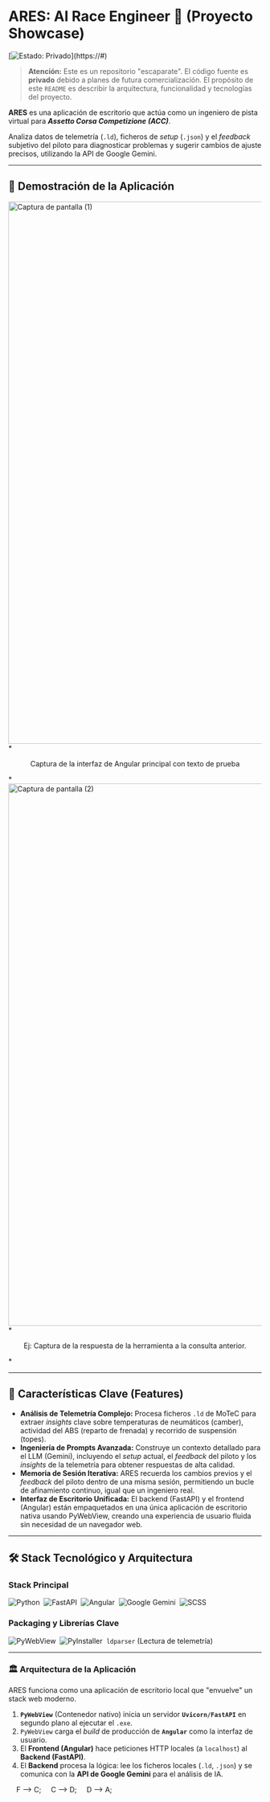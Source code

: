 # ARES: AI Race Engineer 🏁 (Proyecto Showcase)

[![Estado: Privado](https://img.shields.io/badge/Estado-Privado_(S%C3%B3lo_Showcase)-red?style=for-the-badge)](https://#)

> **Atención:** Este es un repositorio "escaparate". El código fuente es **privado** debido a planes de futura comercialización. El propósito de este `README` es describir la arquitectura, funcionalidad y tecnologías del proyecto.

**ARES** es una aplicación de escritorio que actúa como un ingeniero de pista virtual para ***Assetto Corsa Competizione (ACC)***.

Analiza datos de telemetría (`.ld`), ficheros de *setup* (`.json`) y el *feedback* subjetivo del piloto para diagnosticar problemas y sugerir cambios de ajuste precisos, utilizando la API de Google Gemini.

---

## 🎥 Demostración de la Aplicación


<img width="1920" height="1080" alt="Captura de pantalla (1)" src="https://github.com/user-attachments/assets/1a94fc41-259a-4e77-b3af-7f2d512c01e6" />
*<p align="center">Captura de la interfaz de Angular principal con texto de prueba</p>*


<img width="1920" height="1080" alt="Captura de pantalla (2)" src="https://github.com/user-attachments/assets/166fcaa4-310f-4d25-9365-b88b7eb2c986" />
*<p align="center">Ej: Captura de la respuesta de la herramienta a la consulta anterior.</p>*

---

## 🚀 Características Clave (Features)

* **Análisis de Telemetría Complejo:** Procesa ficheros `.ld` de MoTeC para extraer *insights* clave sobre temperaturas de neumáticos (camber), actividad del ABS (reparto de frenada) y recorrido de suspensión (topes).
* **Ingeniería de Prompts Avanzada:** Construye un contexto detallado para el LLM (Gemini), incluyendo el *setup* actual, el *feedback* del piloto y los *insights* de la telemetría para obtener respuestas de alta calidad.
* **Memoria de Sesión Iterativa:** ARES recuerda los cambios previos y el *feedback* del piloto dentro de una misma sesión, permitiendo un bucle de afinamiento continuo, igual que un ingeniero real.
* **Interfaz de Escritorio Unificada:** El backend (FastAPI) y el frontend (Angular) están empaquetados en una única aplicación de escritorio nativa usando PyWebView, creando una experiencia de usuario fluida sin necesidad de un navegador web.

---

## 🛠️ Stack Tecnológico y Arquitectura

### Stack Principal
![Python](https://img.shields.io/badge/Python-3776AB?style=for-the-badge&logo=python&logoColor=white)&nbsp;
![FastAPI](https://img.shields.io/badge/FastAPI-009688?style=for-the-badge&logo=fastapi&logoColor=white)&nbsp;
![Angular](https://img.shields.io/badge/Angular-DD0031?style=for-the-badge&logo=angular&logoColor=white)&nbsp;
![Google Gemini](https://img.shields.io/badge/Gemini_API-4285F4?style=for-the-badge&logo=google&logoColor=white)&nbsp;
![SCSS](https://img.shields.io/badge/SCSS-CC6699?style=for-the-badge&logo=sass&logoColor=white)&nbsp;

### Packaging y Librerías Clave
![PyWebView](https://img.shields.io/badge/PyWebView-007ACC?style=for-the-badge&logo=python&logoColor=white)&nbsp;
![PyInstaller](https://img.shields.io/badge/PyInstaller-8A2BE2?style=for-the-badge&logo=python&logoColor=white)&nbsp;
`ldparser` (Lectura de telemetría)

---

### 🏛️ Arquitectura de la Aplicación

ARES funciona como una aplicación de escritorio local que "envuelve" un stack web moderno.

1.  **`PyWebView`** (Contenedor nativo) inicia un servidor **`Uvicorn/FastAPI`** en segundo plano al ejecutar el `.exe`.
2.  `PyWebView` carga el *build* de producción de **`Angular`** como la interfaz de usuario.
3.  El **Frontend (Angular)** hace peticiones HTTP locales (a `localhost`) al **Backend (FastAPI)**.
4.  El **Backend** procesa la lógica: lee los ficheros locales (`.ld`, `.json`) y se comunica con la **API de Google Gemini** para el análisis de IA.

     F --> C;
     C --> D;
     D --> A;
